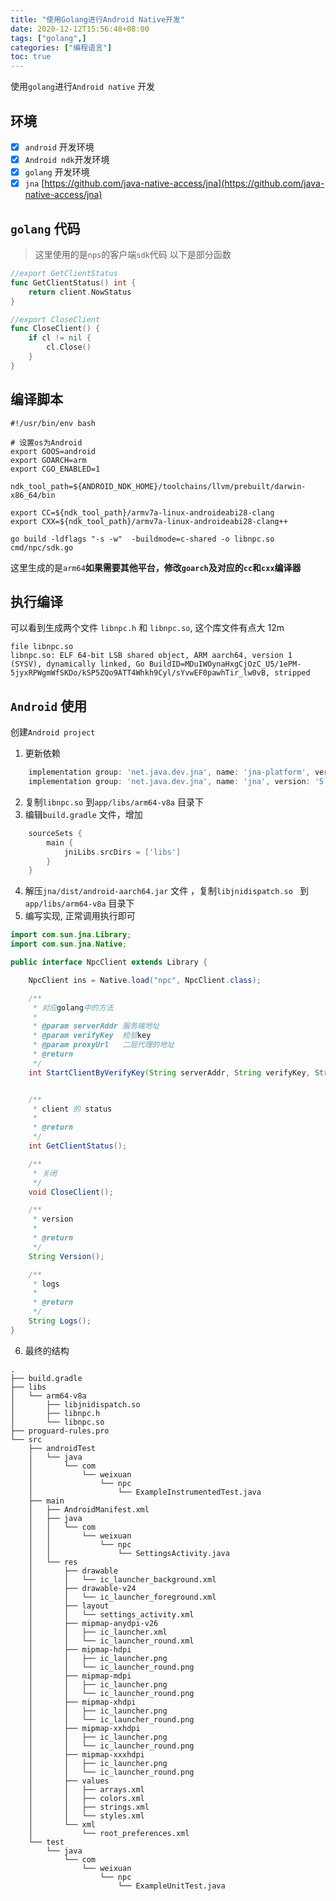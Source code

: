 ```yaml
---
title: "使用Golang进行Android Native开发"
date: 2020-12-12T15:56:48+08:00
tags: ["golang",]
categories: ["编程语言"]
toc: true
---
```


使用`golang`进行`Android native` 开发  

<!--more-->

## 环境 

-   [x] `android` 开发环境
-   [x] `Android ndk`开发环境
-   [x] `golang` 开发环境
-   [x] `jna` [https://github.com/java-native-access/jna](https://github.com/java-native-access/jna)

## `golang` 代码 

>   这里使用的是`nps`的客户端`sdk`代码 以下是部分函数

```go
//export GetClientStatus
func GetClientStatus() int {
	return client.NowStatus
}

//export CloseClient
func CloseClient() {
	if cl != nil {
		cl.Close()
	}
}
```

## 编译脚本

```shell
#!/usr/bin/env bash

# 设置os为Android
export GOOS=android
export GOARCH=arm
export CGO_ENABLED=1

ndk_tool_path=${ANDROID_NDK_HOME}/toolchains/llvm/prebuilt/darwin-x86_64/bin

export CC=${ndk_tool_path}/armv7a-linux-androideabi28-clang
export CXX=${ndk_tool_path}/armv7a-linux-androideabi28-clang++

go build -ldflags "-s -w"  -buildmode=c-shared -o libnpc.so cmd/npc/sdk.go
```

这里生成的是`arm64`**如果需要其他平台，修改`goarch`及对应的`cc`和`cxx`编译器**

## 执行编译 

可以看到生成两个文件 `libnpc.h` 和 `libnpc.so`, 这个库文件有点大 12m

```shell
file libnpc.so
libnpc.so: ELF 64-bit LSB shared object, ARM aarch64, version 1 (SYSV), dynamically linked, Go BuildID=MDuIWOynaHxgCjOzC_U5/1ePM-5jyxRPWgmWfSKDo/kSP5ZQo9ATT4Whkh9Cyl/sYvwEF0pawhTir_lw0vB, stripped
```

## `Android` 使用

创建`Android project`

1.  更新依赖 

```groovy
    implementation group: 'net.java.dev.jna', name: 'jna-platform', version: '5.6.0'
    implementation group: 'net.java.dev.jna', name: 'jna', version: '5.6.0'
```

2.  复制`libnpc.so` 到`app/libs/arm64-v8a` 目录下 
3.  编辑`build.gradle` 文件，增加

```groovy
    sourceSets {
        main {
            jniLibs.srcDirs = ['libs']
        }
    }
```

4.  解压`jna/dist/android-aarch64.jar` 文件 ，复制`libjnidispatch.so ` 到 `app/libs/arm64-v8a` 目录下 
5.  编写实现, 正常调用执行即可

```java
import com.sun.jna.Library;
import com.sun.jna.Native;

public interface NpcClient extends Library {

    NpcClient ins = Native.load("npc", NpcClient.class);

    /**
     * 对应golang中的方法
     *
     * @param serverAddr 服务端地址
     * @param verifyKey  校验key
     * @param proxyUrl   二层代理的地址
     * @return
     */
    int StartClientByVerifyKey(String serverAddr, String verifyKey, String connType, String proxyUrl);


    /**
     * client 的 status
     *
     * @return
     */
    int GetClientStatus();

    /**
     * 关闭
     */
    void CloseClient();

    /**
     * version
     *
     * @return
     */
    String Version();

    /**
     * logs
     *
     * @return
     */
    String Logs();
}
```

6. 最终的结构 

```
.
├── build.gradle
├── libs
│   └── arm64-v8a
│       ├── libjnidispatch.so
│       ├── libnpc.h
│       └── libnpc.so
├── proguard-rules.pro
└── src
    ├── androidTest
    │   └── java
    │       └── com
    │           └── weixuan
    │               └── npc
    │                   └── ExampleInstrumentedTest.java
    ├── main
    │   ├── AndroidManifest.xml
    │   ├── java
    │   │   └── com
    │   │       └── weixuan
    │   │           └── npc
    │   │               └── SettingsActivity.java
    │   └── res
    │       ├── drawable
    │       │   └── ic_launcher_background.xml
    │       ├── drawable-v24
    │       │   └── ic_launcher_foreground.xml
    │       ├── layout
    │       │   └── settings_activity.xml
    │       ├── mipmap-anydpi-v26
    │       │   ├── ic_launcher.xml
    │       │   └── ic_launcher_round.xml
    │       ├── mipmap-hdpi
    │       │   ├── ic_launcher.png
    │       │   └── ic_launcher_round.png
    │       ├── mipmap-mdpi
    │       │   ├── ic_launcher.png
    │       │   └── ic_launcher_round.png
    │       ├── mipmap-xhdpi
    │       │   ├── ic_launcher.png
    │       │   └── ic_launcher_round.png
    │       ├── mipmap-xxhdpi
    │       │   ├── ic_launcher.png
    │       │   └── ic_launcher_round.png
    │       ├── mipmap-xxxhdpi
    │       │   ├── ic_launcher.png
    │       │   └── ic_launcher_round.png
    │       ├── values
    │       │   ├── arrays.xml
    │       │   ├── colors.xml
    │       │   ├── strings.xml
    │       │   └── styles.xml
    │       └── xml
    │           └── root_preferences.xml
    └── test
        └── java
            └── com
                └── weixuan
                    └── npc
                        └── ExampleUnitTest.java
```



